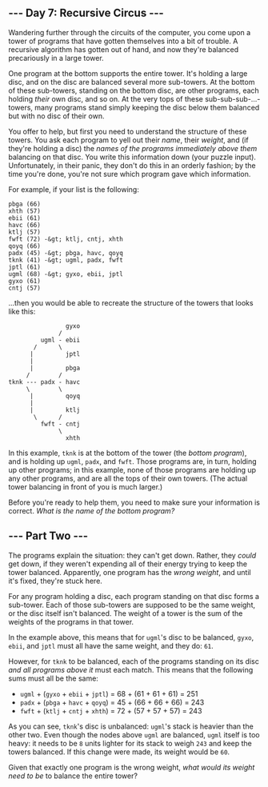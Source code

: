 ## --- Day 7: Recursive Circus ---

Wandering further through the circuits of the computer, you come upon a tower of <span title="Turtles, all the way down.">programs</span> that have gotten themselves into a bit of trouble. A recursive algorithm has gotten out of hand, and now they're balanced precariously in a large tower.

One program at the bottom supports the entire tower. It's holding a large disc, and on the disc are balanced several more sub-towers. At the bottom of these sub-towers, standing on the bottom disc, are other programs, each holding _their_ own disc, and so on. At the very tops of these sub-sub-sub-...-towers, many programs stand simply keeping the disc below them balanced but with no disc of their own.

You offer to help, but first you need to understand the structure of these towers. You ask each program to yell out their _name_, their _weight_, and (if they're holding a disc) the _names of the programs immediately above them_ balancing on that disc. You write this information down (your puzzle input). Unfortunately, in their panic, they don't do this in an orderly fashion; by the time you're done, you're not sure which program gave which information.

For example, if your list is the following:

    pbga (66)
    xhth (57)
    ebii (61)
    havc (66)
    ktlj (57)
    fwft (72) -&gt; ktlj, cntj, xhth
    qoyq (66)
    padx (45) -&gt; pbga, havc, qoyq
    tknk (41) -&gt; ugml, padx, fwft
    jptl (61)
    ugml (68) -&gt; gyxo, ebii, jptl
    gyxo (61)
    cntj (57)

...then you would be able to recreate the structure of the towers that looks like this:

                    gyxo
                  /     
             ugml - ebii
           /      \     
          |         jptl
          |        
          |         pbga
         /        /
    tknk --- padx - havc
         \        \
          |         qoyq
          |             
          |         ktlj
           \      /     
             fwft - cntj
                  \     
                    xhth

In this example, `` tknk `` is at the bottom of the tower (the _bottom program_), and is holding up `` ugml ``, `` padx ``, and `` fwft ``. Those programs are, in turn, holding up other programs; in this example, none of those programs are holding up any other programs, and are all the tops of their own towers. (The actual tower balancing in front of you is much larger.)

Before you're ready to help them, you need to make sure your information is correct. _What is the name of the bottom program?_

## --- Part Two ---

The programs explain the situation: they can't get down. Rather, they _could_ get down, if they weren't expending all of their energy trying to keep the tower balanced. Apparently, one program has the _wrong weight_, and until it's fixed, they're stuck here.

For any program holding a disc, each program standing on that disc forms a sub-tower. Each of those sub-towers are supposed to be the same weight, or the disc itself isn't balanced. The weight of a tower is the sum of the weights of the programs in that tower.

In the example above, this means that for `` ugml ``'s disc to be balanced, `` gyxo ``, `` ebii ``, and `` jptl `` must all have the same weight, and they do: `` 61 ``.

However, for `` tknk `` to be balanced, each of the programs standing on its disc _and all programs above it_ must each match. This means that the following sums must all be the same:

*   `` ugml `` + (`` gyxo `` + `` ebii `` + `` jptl ``) = 68 + (61 + 61 + 61) = 251
*   `` padx `` + (`` pbga `` + `` havc `` + `` qoyq ``) = 45 + (66 + 66 + 66) = 243
*   `` fwft `` + (`` ktlj `` + `` cntj `` + `` xhth ``) = 72 + (57 + 57 + 57) = 243

As you can see, `` tknk ``'s disc is unbalanced: `` ugml ``'s stack is heavier than the other two. Even though the nodes above `` ugml `` are balanced, `` ugml `` itself is too heavy: it needs to be `` 8 `` units lighter for its stack to weigh `` 243 `` and keep the towers balanced. If this change were made, its weight would be `` 60 ``.

Given that exactly one program is the wrong weight, _what would its weight need to be_ to balance the entire tower?